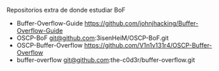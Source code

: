 Repositorios extra de donde estudiar BoF

- Buffer-Overflow-Guide	https://github.com/johnjhacking/Buffer-Overflow-Guide
- OSCP-BoF	git@github.com:3isenHeiM/OSCP-BoF.git
- OSCP-Buffer-Overflow	https://github.com/V1n1v131r4/OSCP-Buffer-Overflow
- buffer-overflow	git@github.com:the-c0d3r/buffer-overflow.git

